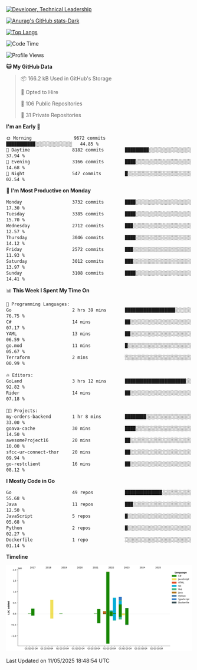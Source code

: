 <div>
  <a href="https://www.linkedin.com/in/arielpineiro/" target="_blank" rel="nofollow noopener noreferrer">
    <img src="https://img.shields.io/badge/-LinkedIn-%230077B5?style=for-the-badge&logo=linkedin&logoColor=white" alt="Developer, Technical Leadership" title="Ariel Piñeiro">
  </a>
</div>

[![Anurag's GitHub stats-Dark](https://github-readme-stats.vercel.app/api?username=arielsrv&show_icons=true&theme=dark#gh-dark-mode-only)](https://github.com/anuraghazra/github-readme-stats#gh-dark-mode-only)

[![Top Langs](https://github-readme-stats.vercel.app/api/top-langs/?username=arielsrv&layout=compact&langs_count=10&theme=dark#gh-dark-mode-only)](https://github.com/anuraghazra/github-readme-stats&theme=dark#gh-dark-mode-only)

<!--START_SECTION:waka-->
![Code Time](http://img.shields.io/badge/Code%20Time-1%2C247%20hrs%2026%20mins-blue)

![Profile Views](http://img.shields.io/badge/Profile%20Views-0-blue)

**🐱 My GitHub Data** 

> 📦 166.2 kB Used in GitHub's Storage 
 > 
> 💼 Opted to Hire
 > 
> 📜 106 Public Repositories 
 > 
> 🔑 31 Private Repositories 
 > 
**I'm an Early 🐤** 

```text
🌞 Morning                9672 commits        ███████████░░░░░░░░░░░░░░   44.85 % 
🌆 Daytime                8182 commits        █████████░░░░░░░░░░░░░░░░   37.94 % 
🌃 Evening                3166 commits        ████░░░░░░░░░░░░░░░░░░░░░   14.68 % 
🌙 Night                  547 commits         █░░░░░░░░░░░░░░░░░░░░░░░░   02.54 % 
```
📅 **I'm Most Productive on Monday** 

```text
Monday                   3732 commits        ████░░░░░░░░░░░░░░░░░░░░░   17.30 % 
Tuesday                  3385 commits        ████░░░░░░░░░░░░░░░░░░░░░   15.70 % 
Wednesday                2712 commits        ███░░░░░░░░░░░░░░░░░░░░░░   12.57 % 
Thursday                 3046 commits        ████░░░░░░░░░░░░░░░░░░░░░   14.12 % 
Friday                   2572 commits        ███░░░░░░░░░░░░░░░░░░░░░░   11.93 % 
Saturday                 3012 commits        ███░░░░░░░░░░░░░░░░░░░░░░   13.97 % 
Sunday                   3108 commits        ████░░░░░░░░░░░░░░░░░░░░░   14.41 % 
```


📊 **This Week I Spent My Time On** 

```text
💬 Programming Languages: 
Go                       2 hrs 39 mins       ███████████████████░░░░░░   76.75 % 
C#                       14 mins             ██░░░░░░░░░░░░░░░░░░░░░░░   07.17 % 
YAML                     13 mins             ██░░░░░░░░░░░░░░░░░░░░░░░   06.59 % 
go.mod                   11 mins             █░░░░░░░░░░░░░░░░░░░░░░░░   05.67 % 
Terraform                2 mins              ░░░░░░░░░░░░░░░░░░░░░░░░░   00.99 % 

🔥 Editors: 
GoLand                   3 hrs 12 mins       ███████████████████████░░   92.82 % 
Rider                    14 mins             ██░░░░░░░░░░░░░░░░░░░░░░░   07.18 % 

🐱‍💻 Projects: 
my-orders-backend        1 hr 8 mins         ████████░░░░░░░░░░░░░░░░░   33.00 % 
goava-cache              30 mins             ████░░░░░░░░░░░░░░░░░░░░░   14.50 % 
awesomeProject16         20 mins             ██░░░░░░░░░░░░░░░░░░░░░░░   10.00 % 
sfcc-ur-connect-thor     20 mins             ██░░░░░░░░░░░░░░░░░░░░░░░   09.94 % 
go-restclient            16 mins             ██░░░░░░░░░░░░░░░░░░░░░░░   08.12 % 
```

**I Mostly Code in Go** 

```text
Go                       49 repos            ██████████████░░░░░░░░░░░   55.68 % 
Java                     11 repos            ███░░░░░░░░░░░░░░░░░░░░░░   12.50 % 
JavaScript               5 repos             █░░░░░░░░░░░░░░░░░░░░░░░░   05.68 % 
Python                   2 repos             █░░░░░░░░░░░░░░░░░░░░░░░░   02.27 % 
Dockerfile               1 repo              ░░░░░░░░░░░░░░░░░░░░░░░░░   01.14 % 
```



**Timeline**

![Lines of Code chart](https://raw.githubusercontent.com/arielsrv/arielsrv/main/assets/bar_graph.png)


 Last Updated on 11/05/2025 18:48:54 UTC
<!--END_SECTION:waka-->
